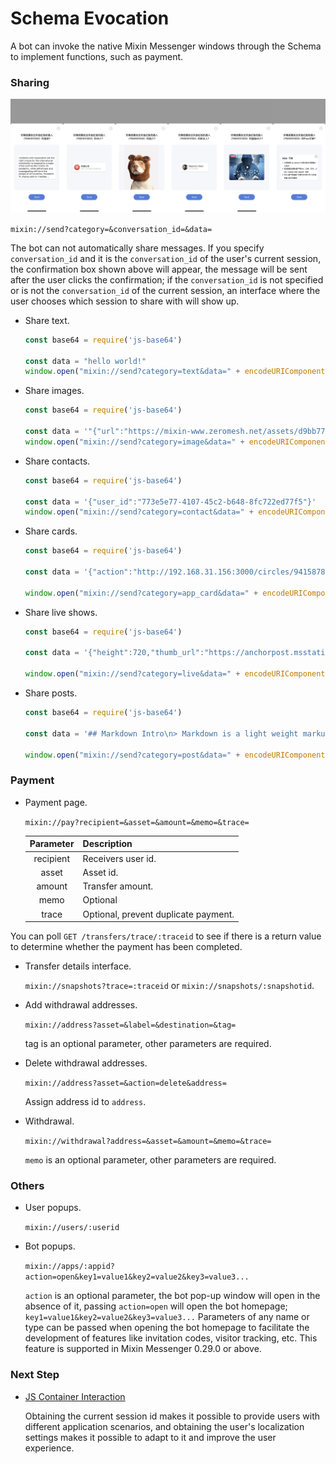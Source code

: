 # Schema Evocation

A bot can invoke the native Mixin Messenger windows through the Schema to implement functions, such as payment.

### Sharing

![TODO: English Version IMG, Sharing](./bot-schema-share.png)

`mixin://send?category=&conversation_id=&data=`

The bot can not automatically share messages. If you specify `conversation_id` and it is the `conversation_id` of the user's current session, the confirmation box shown above will appear, the message will be sent after the user clicks the confirmation; if the `conversation_id` is not specified or is not the `conversation_id` of the current session, an interface where the user chooses which session to share with will show up.

- Share text.

  ```js
  const base64 = require('js-base64')

  const data = "hello world!"
  window.open("mixin://send?category=text&data=" + encodeURIComponent(base64.encode(data)))
  ```

- Share images.

  ```js
  const base64 = require('js-base64')

  const data = '"{"url":"https://mixin-www.zeromesh.net/assets/d9bb777b00f4210e107dd3580fe5bf1a.png"}'
  window.open("mixin://send?category=image&data=" + encodeURIComponent(base64.encode(data)))
  ```

- Share contacts.

  ```js
  const base64 = require('js-base64')

  const data = '{"user_id":"773e5e77-4107-45c2-b648-8fc722ed77f5"}'
  window.open("mixin://send?category=contact&data=" + encodeURIComponent(base64.encode(data)))
  ```

- Share cards.

  ```js
  const base64 = require('js-base64')

  const data = '{"action":"http://192.168.31.156:3000/circles/9415878/posts/82","app_id":"c1412f68-6152-40ad-a193-f7fadf9328a1","description":"From debugCircle","icon_url":"https://mixin-images.zeromesh.net/rl_7ufE4eezlZDDjsGz9apzvoa7ULeZLlyixbN04iiaGFng8JL9UtQVZwzHw4Bsh2_7m5WHVPwtWkLKOydGZ4Q=s256","title":"Test"}'
  
  window.open("mixin://send?category=app_card&data=" + encodeURIComponent(base64.encode(data)))
  ```

- Share live shows.

  ```js
  const base64 = require('js-base64')

  const data = '{"height":720,"thumb_url":"https://anchorpost.msstatic.com/cdnimage/anchorpost/1056/41/9771cb5a13901e0ed97514a9cf98e8_1663_1566469032.jpg?imageview/4/0/blur/1/format/webp","url":"https://1400293698.vod2.myqcloud.com/fd69ed6cvodcq1400293698/c1dde9e95285890807215641562/MramAAZccMIA.mp4","width":1280}'

  window.open("mixin://send?category=live&data=" + encodeURIComponent(base64.encode(data)))
  ```

- Share posts.

  ```js
  const base64 = require('js-base64')

  const data = '## Markdown Intro\n> Markdown is a light weight markup language.'

  window.open("mixin://send?category=post&data=" + encodeURIComponent(base64.encode(data)))
  ```


### Payment

- Payment page.

  `mixin://pay?recipient=&asset=&amount=&memo=&trace=`
  
  | Parameter    | Description     |
  |:------------------:|:-----------------|
  | recipient | Receivers user id. |
  | asset     | Asset id.  |
  | amount    | Transfer amount.  |
  | memo      | Optional |
  | trace     | Optional, prevent duplicate payment.|

You can poll `GET /transfers/trace/:traceid` to see if there is a return value to determine whether the payment has been completed.

- Transfer details interface.

  `mixin://snapshots?trace=:traceid` or `mixin://snapshots/:snapshotid`.

- Add withdrawal addresses.

  `mixin://address?asset=&label=&destination=&tag=`
  
  tag is an optional parameter, other parameters are required.

- Delete withdrawal addresses.
 
  `mixin://address?asset=&action=delete&address=`
  
   Assign address id to `address`.

- Withdrawal.

  `mixin://withdrawal?address=&asset=&amount=&memo=&trace=`
  
  `memo` is an optional parameter, other parameters are required.

### Others

- User popups.

  `mixin://users/:userid`

- Bot popups.

  `mixin://apps/:appid?action=open&key1=value1&key2=value2&key3=value3...` 
  
  `action` is an optional parameter, the bot pop-up window will open in the absence of it, passing `action=open` will open the bot homepage; `key1=value1&key2=value2&key3=value3...` Parameters of any name or type can be passed when opening the bot homepage to facilitate the development of features like invitation codes, visitor tracking, etc. This feature is supported in Mixin Messenger 0.29.0 or above.

### Next Step

- [JS Container Interaction](./js)

  Obtaining the current session id makes it possible to provide users with different application scenarios, and obtaining the user's localization settings makes it possible to adapt to it and improve the user experience.